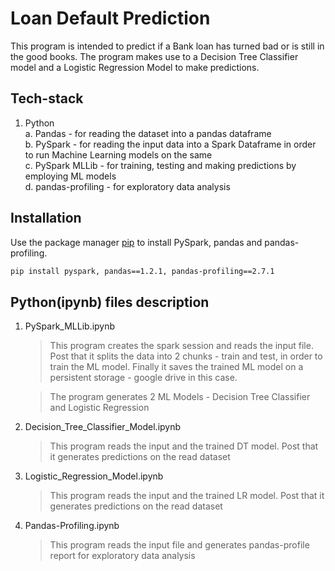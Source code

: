 # Loan Default Prediction

This program is intended to predict if a Bank loan has turned bad or is still in the good books. The program makes use to a Decision Tree Classifier model and a Logistic Regression Model to make predictions.

## Tech-stack

1. Python \
    a. Pandas - for reading the dataset into a pandas dataframe\
    b. PySpark - for reading the input data into a Spark Dataframe in order to run Machine Learning models on the same\
    c. PySpark MLLib - for training, testing and making predictions by employing ML models\
    d. pandas-profiling - for exploratory data analysis

## Installation

Use the package manager [pip](https://pip.pypa.io/en/stable/) to install PySpark, pandas and pandas-profiling.

```bash
pip install pyspark, pandas==1.2.1, pandas-profiling==2.7.1
```

## Python(ipynb) files description
1. PySpark_MLLib.ipynb
    >This program creates the spark session and reads the input file. Post that it splits the data into 2 chunks - train and test, in order to train the ML model. Finally it saves the trained ML model on a persistent storage - google drive in this case.

    >The program generates 2 ML Models - Decision Tree Classifier and Logistic Regression

2. Decision_Tree_Classifier_Model.ipynb
    >This program reads the input and the trained DT model. Post that it generates predictions on the read dataset

3. Logistic_Regression_Model.ipynb
    >This program reads the input and the trained LR model. Post that it generates predictions on the read dataset

4. Pandas-Profiling.ipynb
    >This program reads the input file and generates pandas-profile report for exploratory data analysis